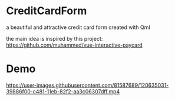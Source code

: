 # CreditCardForm
a beautiful and attractive credit card form created with Qml

the main idea is inspired by this project: https://github.com/muhammed/vue-interactive-paycard

# Demo
https://user-images.githubusercontent.com/81587689/120635031-39886f00-c481-11eb-82f2-aa3c06307dff.mp4
